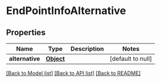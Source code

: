 # EndPointInfoAlternative
## Properties

Name | Type | Description | Notes
------------ | ------------- | ------------- | -------------
**alternative** | [**Object**](.md) |  | [default to null]

[[Back to Model list]](../README.md#documentation-for-models) [[Back to API list]](../README.md#documentation-for-api-endpoints) [[Back to README]](../README.md)

